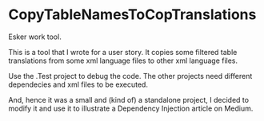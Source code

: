 # CopyTableNamesToCopTranslations
Esker work tool. 

This is a tool that I wrote for a user story. It copies some filtered table translations from some xml language files to other xml language files.

Use the .Test project to debug the code. The other projects need different dependecies and xml files to be executed.

And, hence it was a small and (kind of) a standalone project, I decided to modify it and use it to illustrate a Dependency Injection article on Medium. 
